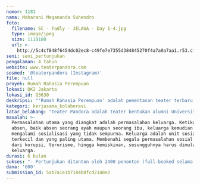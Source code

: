```yaml
---
nomor: 1181
nama: Maharani Megananda Suhendro
foto:
  filename: SC - Fadly - JELAGA - Day 1-4.jpg
  type: image/jpeg
  size: 1110100
  url: >-
    http://5c4cf848f6454dc02ec8-c49fe7e7355d384845270f4a7a0a7aa1.r53.cf2.rackcdn.com/179af11f-8e2d-49e7-97cf-541223d9195c/SC%20-%20Fadly%20-%20JELAGA%20-%20Day%201-4.jpg
seni: seni_pertunjukan
pengalaman: 4 tahun
website: www.teaterpandora.com
sosmed: '@teaterpandora (Instagram)'
file: null
proyek: Rumah Rahasia Perempuan
lokasi: DKI Jakarta
lokasi_id: Q3630
deskripsi: "'Rumah Rahasia Perempuan' adalah pementasan teater terbaru dari Teater Pandora yang merupakan adaptasi dari naskah Amerika 'August: Osage County' (2008) karya Tracy Letts. Cerita yang diangkat adalah cerita sebuah keluarga dalam keadaan \"absence of a father\" di maa perempuan dari 3 generasi (nenek, anak, dan cucu) berkumpul lagi sebagai sebuah keluarga dengan membawa segala permasalahan mereka. Perempuan akan menjadi tema utama dalam pementasan ini dengan semua aktor utamanya adalah perempuan (berjumlah 5 orang). \r\nSelain sebagai sebuah pementasan, RRP juga akan menjadi program latihan bagi para aktor. Program ini akan dilangsungkan selama 2 bulan lamanya dengan 1 kali sesi per minggu. Tema dari program ini adalah \"Empowering Powerful Women\" dengan tagline \"Di Mana Perempuan Bicara Perempuan\". Dalam program ini, para aktor muda akan dilatih langsung oleh para aktor perempuan senior seperti Christine Hakim, Rita Matu Mona, Niniek L. Karim, hingga Dian Sastrowardoyo. Dalam sesi RRP, para senior akan membagikan pengalaman mereka dalam membawakan  karakter perempuan; Dan para aktor muda akan merekonstruksi karakter tersebut dengan penafsiran sesuai dengan perspektif dan usia mereka.\r\nUntuk pementasan, Pandora telah dinyatakan lolos kurasi oleh Dewan Kesenian Jakarta untuk mementaskan RRP di GBB, TIM pada 1-3 November 2018."
kategori: kerjasama_kolaborasi
latar_belakang: "Teater Pandora adalah teater bentukan alumni Universitas Indonesia yang didirikan pada tahun 2014. Membawa semangat untuk mempromosikan semangat berkarya generasi muda dalam seni pertunjukan Indonesia, Pandora selalu mendasarkan karya-karyanya dengan kesadaran budaya bahwa kebudayaan Nusantara, dari Sabang sampai Merauke, merupakan ladang inspirasi yang tidak akan Ada habisnya. Oleh karena itu, karya Pandora selalu berusaha untuk mengadaptasi karya dunia ke dalam kebudayaan Indonesia, seperti 'The Blood Wedding' karya Lorca dengan kebudayaan Batak (2016), 'Perkawinan' karya Gogol ke dalam kebudayaan Batavia tempo dulu, hingga 'The Crucible' karya Arthur Miller ke dalam 'Jelaga' dengan kebudayaan Manado pada Januari 2018 kemarin.\r\nDengan semangat #KaryaIndonesiaKaryaDunia, Pandora kini akan pentas dengan naskah RRP. Penggodokan naskah sendiri telah dilakukan sejak April 2017. Akhirnya, terpilih lah naskah 'August: Osage County' sebagai naskah selanjutnya yang akan dipentaskan. Dua Hal yang menjadi latar belakang adalah: (1). Kekaguman pada perkembangan literasi realis Amerika, (2). Peran perempuan dalam keluarga Dan masyarakat (yang memegang person utama dalam menguatkan simpul-simpul sosial yang, sekarang ini kita lihat dalam masyarakat, mulai luntur)."
masalah: >-
  Permasalahan utama yang diangkat adalah permasalahan keluarga. Ketika terjadi
  absen, baik absen seorang ayah maupun seorang ibu, keluarga kemudian akan
  mengalami sosialisasi yang tidak sempurna. Keluarga adalah unit sosialisasi
  terkecil dan yang paling utama. Membenahi segala permasalahan sosial mulai
  dari korupsi, terorisme, hingga kemiskinan, sesungguhnya harus dimulai dari
  keluarga.
durasi: 6 bulan
sukses: "- Pertunjukan ditonton oleh 2400 penonton (full-booked selama 3 hari di GBB)\r\n- Program RRP diisi oleh para aktor perempuan senior Indonesia\r\n- Program RRP diikuti oleh paling tidak 160 aktor muda Indonesia"
dana: '600'
submission_id: 5ab7a1e1b7184b0fcd2148e2
---
```

